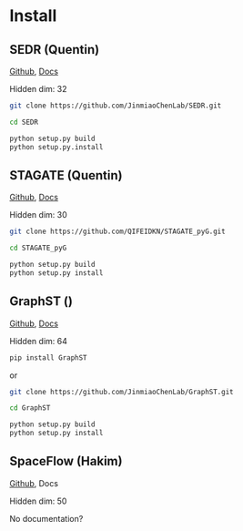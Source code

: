 # Install

## SEDR (Quentin)

[Github](https://github.com/JinmiaoChenLab/SEDR), [Docs](https://sedr.readthedocs.io/en/latest/Installation.html)

Hidden dim: 32

```sh
git clone https://github.com/JinmiaoChenLab/SEDR.git

cd SEDR

python setup.py build
python setup.py.install
```

## STAGATE (Quentin)

[Github](https://github.com/QIFEIDKN/STAGATE_pyG), [Docs](https://stagate.readthedocs.io/en/latest/Installation_pyG.html)

Hidden dim: 30

```sh
git clone https://github.com/QIFEIDKN/STAGATE_pyG.git

cd STAGATE_pyG

python setup.py build
python setup.py install
```

## GraphST ()

[Github](https://github.com/JinmiaoChenLab/GraphST), [Docs](https://deepst-tutorials.readthedocs.io/en/latest/)

Hidden dim: 64

```sh
pip install GraphST
```
or
```sh
git clone https://github.com/JinmiaoChenLab/GraphST.git

cd GraphST

python setup.py build
python setup.py install
```

## SpaceFlow (Hakim)

[Github](https://github.com/hongleir/SpaceFlow), Docs

Hidden dim: 50

No documentation?
